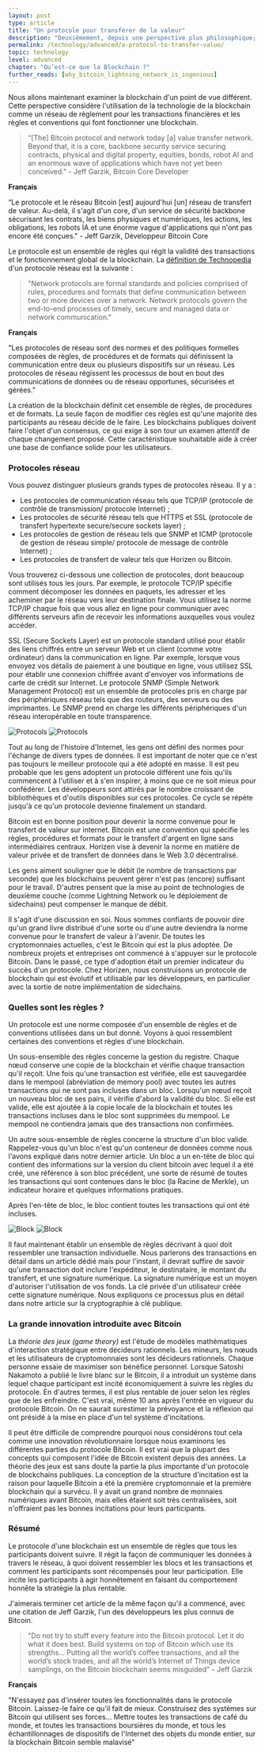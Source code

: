 ```yaml
---
layout: post
type: article
title: "Un protocole pour transférer de la valeur"
description: "Deuxièmement, depuis une perspective plus philosophique; en examinant les implications de la blockchain utilisée pour le transfert de valeur."
permalink: /technology/advanced/a-protocol-to-transfer-value/
topic: technology
level: advanced
chapter: "Qu’est-ce que la Blockchain ?"
further_reads: [why_bitcoin_lightning_network_is_ingenious]
---
```


Nous allons maintenant examiner la blockchain d'un point de vue différent. Cette perspective considère l'utilisation de la technologie de la blockchain comme un réseau de règlement pour les transactions financières et les règles et conventions qui font fonctionner une blockchain.

> “[The] Bitcoin protocol and network today [a] value transfer network. Beyond that, it is a core, backbone security service securing contracts, physical and digital property, equities, bonds, robot AI and an enormous wave of applications which have not yet been conceived." - Jeff Garzik, Bitcoin Core Developer

**Français**

“Le protocole et le réseau Bitcoin [est] aujourd'hui [un] réseau de transfert de valeur. Au-delà, il s'agit d'un core, d'un service de sécurité backbone sécurisant les contrats, les biens physiques et numériques, les actions, les obligations, les robots IA et une énorme vague d'applications qui n'ont pas encore été conçues." - Jeff Garzik, Développeur Bitcoin Core

Le protocole est un ensemble de règles qui régit la validité des transactions et le fonctionnement global de la blockchain. La [définition de Technopedia](https://www.techopedia.com/definition/12938/network-protocols) d'un protocole réseau est la suivante :

> "Network protocols are formal standards and policies comprised of rules, procedures and formats that define communication between two or more devices over a network. Network protocols govern the end-to-end processes of timely, secure and managed data or network communication."

**Français**

"Les protocoles de réseau sont des normes et des politiques formelles composées de règles, de procédures et de formats qui définissent la communication entre deux ou plusieurs dispositifs sur un réseau. Les protocoles de réseau régissent les processus de bout en bout des communications de données ou de réseau opportunes, sécurisées et gérées."

La création de la blockchain définit cet ensemble de règles, de procédures et de formats. La seule façon de modifier ces règles est qu'une majorité des participants au réseau décide de le faire. Les blockchains publiques doivent faire l'objet d'un consensus, ce qui exige à son tour un examen attentif de chaque changement proposé. Cette caractéristique souhaitable aide à créer une base de confiance solide pour les utilisateurs.

### Protocoles réseau

Vous pouvez distinguer plusieurs grands types de protocoles réseau. Il y a :

- Les protocoles de communication réseau tels que TCP/IP (protocole de contrôle de transmission/ protocole Internet) ;
- Les protocoles de sécurité réseau tels que HTTPS et SSL (protocole de transfert hypertexte secure/secure sockets layer) ;
- Les protocoles de gestion de réseau tels que SNMP et ICMP (protocole de gestion de réseau simple/ protocole de message de contrôle Internet) ;
- Les protocoles de transfert de valeur tels que Horizen ou Bitcoin.

Vous trouverez ci-dessous une collection de protocoles, dont beaucoup sont utilisés tous les jours. Par exemple, le protocole TCP/IP spécifie comment décomposer les données en paquets, les adresser et les acheminer par le réseau vers leur destination finale. Vous utilisez la norme TCP/IP chaque fois que vous allez en ligne pour communiquer avec différents serveurs afin de recevoir les informations auxquelles vous voulez accéder.

SSL (Secure Sockets Layer) est un protocole standard utilisé pour établir des liens chiffrés entre un serveur Web et un client (comme votre ordinateur) dans la communication en ligne. Par exemple, lorsque vous envoyez vos détails de paiement à une boutique en ligne, vous utilisez SSL pour établir une connexion chiffrée avant d'envoyer vos informations de carte de crédit sur Internet.
Le protocole SNMP (Simple Network Management Protocol) est un ensemble de protocoles pris en charge par des périphériques réseau tels que des routeurs, des serveurs ou des imprimantes. Le SNMP prend en charge les différents périphériques d'un réseau interopérable en toute transparence.

![Protocols](/assets/post_files/technology/advanced/1.2-a-protocol-to-transfer-value/FR_protocols_D.jpg)
![Protocols](/assets/post_files/technology/advanced/1.2-a-protocol-to-transfer-value/FR_protocols_M.jpg)

Tout au long de l'histoire d'Internet, les gens ont défini des normes pour l'échange de divers types de données. Il est important de noter que ce n'est pas toujours le meilleur protocole qui a été adopté en masse. Il est peu probable que les gens adoptent un protocole différent une fois qu'ils commencent à l'utiliser et à s'en inspirer, à moins que ce ne soit mieux pour confédérer. Les développeurs sont attirés par le nombre croissant de bibliothèques et d'outils disponibles sur ces protocoles. Ce cycle se répète jusqu'à ce qu'un protocole devienne finalement un standard.

Bitcoin est en bonne position pour devenir la norme convenue pour le transfert de valeur sur internet. Bitcoin est une convention qui spécifie les règles, procédures et formats pour le transfert d'argent en ligne sans intermédiaires centraux. Horizen vise à devenir la norme en matière de valeur privée et de transfert de données dans le Web 3.0 décentralisé.

Les gens aiment souligner que le débit (le nombre de transactions par seconde) que les blockchains peuvent gérer n'est pas (encore) suffisant pour le travail. D'autres pensent que la mise au point de technologies de deuxième couche (comme Lightning Network ou le déploiement de sidechains) peut compenser le manque de débit.

Il s'agit d'une discussion en soi. Nous sommes confiants de pouvoir dire qu'un grand livre distribué d'une sorte ou d'une autre deviendra la norme convenue pour le transfert de valeur à l'avenir. De toutes les cryptomonnaies actuelles, c'est le Bitcoin qui est la plus adoptée. De nombreux projets et entreprises ont commencé à s'appuyer sur le protocole Bitcoin. Dans le passé, ce type d'adoption était un premier indicateur du succès d'un protocole. Chez Horizen, nous construisons un protocole de blockchain qui est évolutif et utilisable par les développeurs, en particulier avec la sortie de notre implémentation de sidechains.

### Quelles sont les règles ?

Un protocole est une norme composée d'un ensemble de règles et de conventions utilisées dans un but donné. Voyons à quoi ressemblent certaines des conventions et règles d'une blockchain.

Un sous-ensemble des règles concerne la gestion du registre. Chaque nœud conserve une copie de la blockchain et vérifie chaque transaction qu'il reçoit. Une fois qu'une transaction est vérifiée, elle est sauvegardée dans le mempool (abréviation de memory pool) avec toutes les autres transactions qui ne sont pas incluses dans un bloc. Lorsqu'un nœud reçoit un nouveau bloc de ses pairs, il vérifie d'abord la validité du bloc. Si elle est valide, elle est ajoutée à la copie locale de la blockchain et toutes les transactions incluses dans le bloc sont supprimées du mempool. Le mempool ne contiendra jamais que des transactions non confirmées.

Un autre sous-ensemble de règles concerne la structure d'un bloc valide. Rappelez-vous qu'un bloc n'est qu'un conteneur de données comme nous l'avons expliqué dans notre dernier article. Un bloc a un en-tête de bloc qui contient des informations sur la version du client bitcoin avec lequel il a été créé, une référence à son bloc précédent, une sorte de résumé de toutes les transactions qui sont contenues dans le bloc (la Racine de Merkle), un indicateur horaire et quelques informations pratiques.

Après l'en-tête de bloc, le bloc contient toutes les transactions qui ont été incluses.

![Block](/assets/post_files/technology/advanced/1.2-a-protocol-to-transfer-value/FR_block_2_D.jpg)
![Block](/assets/post_files/technology/advanced/1.2-a-protocol-to-transfer-value/FR_block_2_M.jpg)

Il faut maintenant établir un ensemble de règles décrivant à quoi doit ressembler une transaction individuelle. Nous parlerons des transactions en détail dans un article dédié mais pour l'instant, il devrait suffire de savoir qu'une transaction doit inclure l'expéditeur, le destinataire, le montant du transfert, et une signature numérique. La signature numérique est un moyen d'autoriser l'utilisation de vos fonds. La clé privée d'un utilisateur créée cette signature numérique. Nous expliquons ce processus plus en détail dans notre article sur la cryptographie à clé publique.

### La grande innovation introduite avec Bitcoin

La _théorie des jeux (game theory)_ est l'étude de modèles mathématiques d'interaction stratégique entre décideurs rationnels. Les mineurs, les nœuds et les utilisateurs de cryptomonnaies sont les décideurs rationnels. Chaque personne essaie de maximiser son bénéfice personnel. Lorsque Satoshi Nakamoto a publié le livre blanc sur le Bitcoin, il a introduit un système dans lequel chaque participant est incité économiquement à suivre les règles du protocole. En d'autres termes, il est plus rentable de jouer selon les règles que de les enfreindre. C'est vrai, même 10 ans après l'entrée en vigueur du protocole Bitcoin. On ne saurait surestimer la prévoyance et la réflexion qui ont présidé à la mise en place d'un tel système d'incitations.

Il peut être difficile de comprendre pourquoi nous considérons tout cela comme une innovation révolutionnaire lorsque nous examinons les différentes parties du protocole Bitcoin. Il est vrai que la plupart des concepts qui composent l'idée de Bitcoin existent depuis des années. La théorie des jeux est sans doute la partie la plus importante d'un protocole de blockchains publiques. La conception de la structure d'incitation est la raison pour laquelle Bitcoin a été la première cryptomonnaie et la première blockchain qui a survécu. Il y avait un grand nombre de monnaies numériques avant Bitcoin, mais elles étaient soit très centralisées, soit n'offraient pas les bonnes incitations pour leurs participants.

### Résumé

Le protocole d'une blockchain est un ensemble de règles que tous les participants doivent suivre. Il régit la façon de communiquer les données à travers le réseau, à quoi doivent ressembler les blocs et les transactions et comment les participants sont récompensés pour leur participation. Elle incite les participants à agir honnêtement en faisant du comportement honnête la stratégie la plus rentable.

J'aimerais terminer cet article de la même façon qu'il a commencé, avec une citation de Jeff Garzik, l'un des développeurs les plus connus de Bitcoin.

> "Do not try to stuff every feature into the Bitcoin protocol. Let it do what it does best. Build systems on top of Bitcoin which use its strengths... Putting all the world’s coffee transactions, and all the world’s stock trades, and all the world’s Internet of Things device samplings, on the Bitcoin blockchain seems misguided" - Jeff Garzik

**Français**

"N'essayez pas d'insérer toutes les fonctionnalités dans le protocole Bitcoin. Laissez-le faire ce qu'il fait de mieux. Construisez des systèmes sur Bitcoin qui utilisent ses forces... Mettre toutes les transactions de café du monde, et toutes les transactions boursières du monde, et tous les échantillonnages de dispositifs de l'Internet des objets du monde entier, sur la blockchain Bitcoin semble malavisé"
